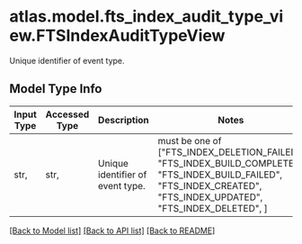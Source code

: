 # atlas.model.fts_index_audit_type_view.FTSIndexAuditTypeView

Unique identifier of event type.

## Model Type Info
Input Type | Accessed Type | Description | Notes
------------ | ------------- | ------------- | -------------
str,  | str,  | Unique identifier of event type. | must be one of ["FTS_INDEX_DELETION_FAILED", "FTS_INDEX_BUILD_COMPLETE", "FTS_INDEX_BUILD_FAILED", "FTS_INDEX_CREATED", "FTS_INDEX_UPDATED", "FTS_INDEX_DELETED", ] 

[[Back to Model list]](../../README.md#documentation-for-models) [[Back to API list]](../../README.md#documentation-for-api-endpoints) [[Back to README]](../../README.md)

